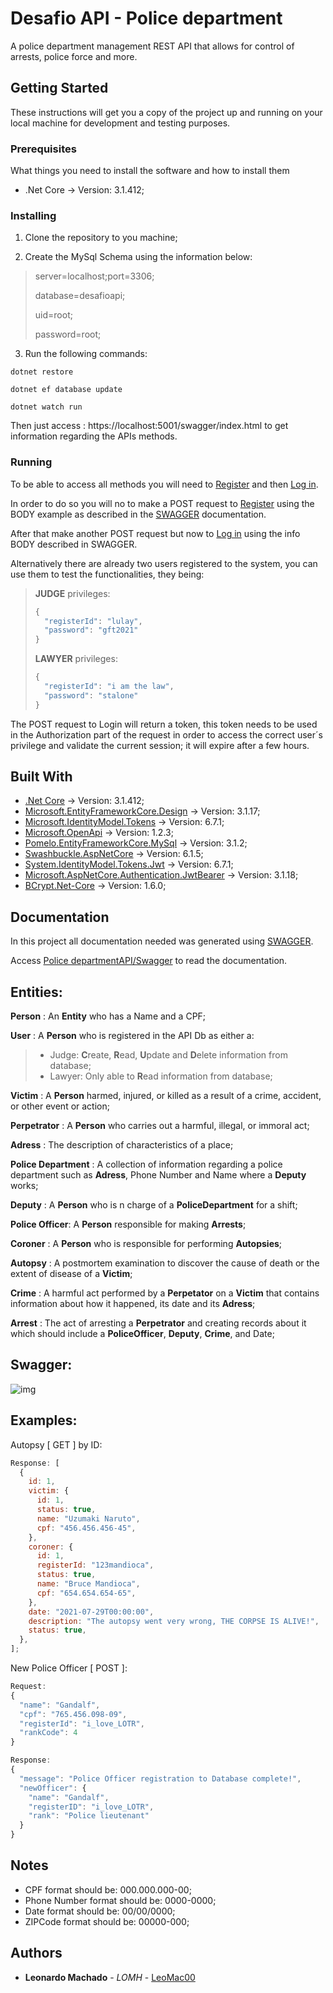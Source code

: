 ﻿# Desafio API - Police department

A police department management REST API that allows for control of arrests, police force and more.

## Getting Started

These instructions will get you a copy of the project up and running on your local machine for development and testing purposes.

### Prerequisites

What things you need to install the software and how to install them

- .Net Core → Version: 3.1.412;

### Installing

1. Clone the repository to you machine;

2. Create the MySql Schema using the information below:

> server=localhost;port=3306;
>
> database=desafioapi;
>
> uid=root;
>
> password=root;

3. Run the following commands:

```
dotnet restore

dotnet ef database update

dotnet watch run
```

Then just access : https://localhost:5001/swagger/index.html to get information regarding the APIs methods.

### Running

To be able to access all methods you will need to [Register](https://localhost:5001/api/v1/users/Register) and then [Log in](https://localhost:5001/.api/v1/users/Login).

In order to do so you will no to make a POST request to [Register](https://localhost:5001/api/v1/users/register) using the BODY example as described in the [SWAGGER](https://localhost:5001/swagger/index.html) documentation.

After that make another POST request but now to [Log in](https://localhost:5001/api/v1/users/login) using the info BODY described in SWAGGER.

Alternatively there are already two users registered to the system, you can use them to test the functionalities, they being:

> **JUDGE** privileges:
>
> ```javascript
> {
>   "registerId": "lulay",
>   "password": "gft2021"
> }
> ```
>
> **LAWYER** privileges:
>
> ```javascript
> {
>   "registerId": "i am the law",
>   "password": "stalone"
> }
> ```

The POST request to Login will return a token, this token needs to be used in the Authorization part of the request in order to access the correct user´s privilege and validate the current session; it will expire after a few hours.

## Built With

- [.Net Core](https://dotnet.microsoft.com/download) → Version: 3.1.412;
- [Microsoft.EntityFrameworkCore.Design](https://www.nuget.org/packages/Microsoft.EntityFrameworkCore.Design/3.1.17) → Version: 3.1.17;
- [Microsoft.IdentityModel.Tokens](https://www.nuget.org/packages/Microsoft.IdentityModel.Tokens/6.7.1) → Version: 6.7.1;
- [Microsoft.OpenApi](https://www.nuget.org/packages/Microsoft.OpenApi/1.2.3) → Version: 1.2.3;
- [Pomelo.EntityFrameworkCore.MySql](https://www.nuget.org/packages/Pomelo.EntityFrameworkCore.MySql/3.1.2) → Version: 3.1.2;
- [Swashbuckle.AspNetCore](https://www.nuget.org/packages/Swashbuckle.AspNetCore/6.1.5) → Version: 6.1.5;
- [System.IdentityModel.Tokens.Jwt](https://www.nuget.org/packages/System.IdentityModel.Tokens.Jwt/6.7.1) → Version: 6.7.1;
- [Microsoft.AspNetCore.Authentication.JwtBearer](https://www.nuget.org/packages/Microsoft.AspNetCore.Authentication.JwtBearer/3.1.18) → Version: 3.1.18;
- [BCrypt.Net-Core](https://www.nuget.org/packages/BCrypt.Net-Core/1.6.0) → Version: 1.6.0;

## Documentation

In this project all documentation needed was generated using [SWAGGER](https://swagger.io/).

Access [Police departmentAPI/Swagger](https://localhost:5001/swagger/index.html) to read the documentation.

## Entities:

**Person** : An **Entity** who has a Name and a CPF;

**User** : A **Person** who is registered in the API Db as either a:

> - Judge: **C**reate, **R**ead, **U**pdate and **D**elete information from database;
> - Lawyer: Only able to **R**ead information from database;

**Victim** : A **Person** harmed, injured, or killed as a result of a crime, accident, or other event or action;

**Perpetrator** : A **Person** who carries out a harmful, illegal, or immoral act;

**Adress** : The description of characteristics of a place;

**Police Department** : A collection of information regarding a police department such as **Adress**, Phone Number and Name where a **Deputy** works;

**Deputy** : A **Person** who is n charge of a **PoliceDepartment** for a shift;

**Police Officer**: A **Person** responsible for making **Arrests**;

**Coroner** : A **Person** who is responsible for performing **Autopsies**;

**Autopsy** : A postmortem examination to discover the cause of death or the extent of disease of a **Victim**;

**Crime** : A harmful act performed by a **Perpetator** on a **Victim** that contains information about how it happened, its date and its **Adress**;

**Arrest** : The act of arresting a **Perpetrator** and creating records about it which should include a **PoliceOfficer**, **Deputy**, **Crime**, and Date;

## Swagger:

![img](https://i.imgur.com/PaurINY.png)

## Examples:

Autopsy [ GET ] by ID:

```javascript
Response: [
  {
    id: 1,
    victim: {
      id: 1,
      status: true,
      name: "Uzumaki Naruto",
      cpf: "456.456.456-45",
    },
    coroner: {
      id: 1,
      registerId: "123mandioca",
      status: true,
      name: "Bruce Mandioca",
      cpf: "654.654.654-65",
    },
    date: "2021-07-29T00:00:00",
    description: "The autopsy went very wrong, THE CORPSE IS ALIVE!",
    status: true,
  },
];
```

New Police Officer [ POST ]:

```javascript
Request:
{
  "name": "Gandalf",
  "cpf": "765.456.098-09",
  "registerId": "i_love_LOTR",
  "rankCode": 4
}

Response:
{
  "message": "Police Officer registration to Database complete!",
  "newOfficer": {
    "name": "Gandalf",
    "registerID": "i_love_LOTR",
    "rank": "Police lieutenant"
  }
}
```

## Notes

- CPF format should be: 000.000.000-00;
- Phone Number format should be: 0000-0000;
- Date format should be: 00/00/0000;
- ZIPCode format should be: 00000-000;

## Authors

- **Leonardo Machado** - _LOMH_ - [LeoMac00](https://github.com/leomac00)
